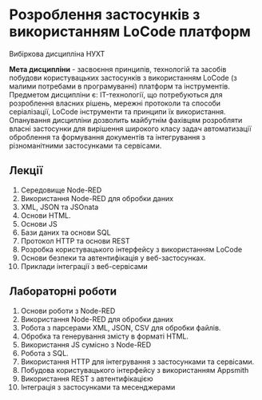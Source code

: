 # Розроблення застосунків з використанням LoCode платформ
Вибіркова дисципліна НУХТ

**Мета дисципліни** - засвоєння принципів, технологій та засобів побудови користувацьких застосунків з використанням LoCode (з малими потребами в програмуванні) платформ та інструментів.  Предметом дисципліни є: IT-технології, що потребуються для розроблення власних рішень, мережні протоколи та способи серіалізації, LoCode інструменти та принципи їх використання. Опанування дисципліни дозволить майбутнім фахівцям розробляти власні застосунки для вирішення широкого класу задач автоматизації оброблення та формування документів та інтегрування з різноманітними застосунками та сервісами.  

## Лекції

1. Середовище Node-RED
2. Використання Node-RED для обробки даних
3. XML, JSON та JSOnata
4. Основи HTML.
5. Основи JS
6. Бази даних та основи SQL
7. Протокол HTTP та основи REST
8. Розробка користувацького інтерфейсу з використанням LoCode
9. Основи безпеки та автентифікація у веб-застосунках.
10. Приклади інтеграції з веб-сервісами

## Лабораторні роботи 

1. Основи роботи з Node-RED
2. Використання Node-RED для обробки даних
3. Робота з парсерами XML, JSON, CSV для обробки файлів. 
4. Обробка та генерування змісту в форматі HTML.
5. Використання JS сумісно з Node-RED
6. Робота з SQL.
7. Використання HTTP для інтегрування з застосунками та сервісами.
8. Побудова користувацького інтерфейсу з використанням Appsmith
9. Використання REST з автентифікацією   
10. Інтеграція з застосунками та месенджерами 

